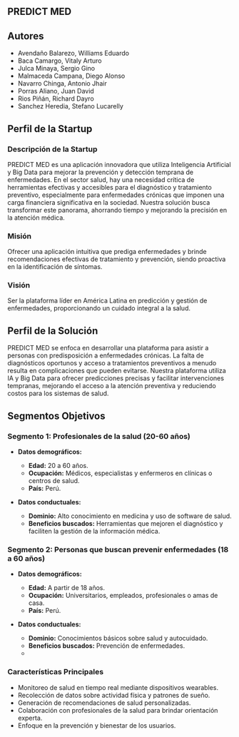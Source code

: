 ## PREDICT MED

## Autores
- Avendaño Balarezo, Williams Eduardo
- Baca Camargo, Vitaly Arturo
- Julca Minaya, Sergio Gino
- Malmaceda Campana, Diego Alonso        
- Navarro Chinga, Antonio Jhair
- Porras Aliano, Juan David 	
- Rios Piñán, Richard Dayro	
- Sanchez Heredia, Stefano Lucarelly

## Perfil de la Startup

### Descripción de la Startup
PREDICT MED es una aplicación innovadora que utiliza Inteligencia Artificial y Big Data para mejorar la prevención y detección temprana de enfermedades. En el sector salud, hay una necesidad crítica de herramientas efectivas y accesibles para el diagnóstico y tratamiento preventivo, especialmente para enfermedades crónicas que imponen una carga financiera significativa en la sociedad. Nuestra solución busca transformar este panorama, ahorrando tiempo y mejorando la precisión en la atención médica.

### Misión
Ofrecer una aplicación intuitiva que prediga enfermedades y brinde recomendaciones efectivas de tratamiento y prevención, siendo proactiva en la identificación de síntomas.

### Visión
Ser la plataforma líder en América Latina en predicción y gestión de enfermedades, proporcionando un cuidado integral a la salud.

## Perfil de la Solución

PREDICT MED se enfoca en desarrollar una plataforma para asistir a personas con predisposición a enfermedades crónicas. La falta de diagnósticos oportunos y acceso a tratamientos preventivos a menudo resulta en complicaciones que pueden evitarse. Nuestra plataforma utiliza IA y Big Data para ofrecer predicciones precisas y facilitar intervenciones tempranas, mejorando el acceso a la atención preventiva y reduciendo costos para los sistemas de salud.

## Segmentos Objetivos

### Segmento 1: Profesionales de la salud (20-60 años)
- **Datos demográficos:**
  - **Edad:** 20 a 60 años.
  - **Ocupación:** Médicos, especialistas y enfermeros en clínicas o centros de salud.
  - **País:** Perú.

- **Datos conductuales:**
  - **Dominio:** Alto conocimiento en medicina y uso de software de salud.
  - **Beneficios buscados:** Herramientas que mejoren el diagnóstico y faciliten la gestión de la información médica.

### Segmento 2: Personas que buscan prevenir enfermedades (18 a 60 años)
- **Datos demográficos:**
  - **Edad:** A partir de 18 años.
  - **Ocupación:** Universitarios, empleados, profesionales o amas de casa.
  - **País:** Perú.

- **Datos conductuales:**
  - **Dominio:** Conocimientos básicos sobre salud y autocuidado.
  - **Beneficios buscados:** Prevención de enfermedades.
  - 
### Características Principales
- Monitoreo de salud en tiempo real mediante dispositivos wearables.
- Recolección de datos sobre actividad física y patrones de sueño.
- Generación de recomendaciones de salud personalizadas.
- Colaboración con profesionales de la salud para brindar orientación experta.
- Enfoque en la prevención y bienestar de los usuarios.

